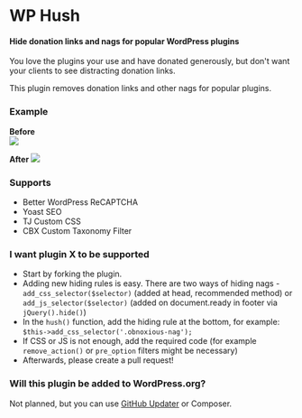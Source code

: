 # WP Hush
#### Hide donation links and nags for popular WordPress plugins

You love the plugins your use and have donated generously, but don't want your clients to see distracting donation links.

This plugin removes donation links and other nags for popular plugins.

### Example

**Before**  
![](https://dl.dropboxusercontent.com/u/2758854/hush_before.png)

**After**
![](https://dl.dropboxusercontent.com/u/2758854/hush_after.png)

### Supports

* Better WordPress ReCAPTCHA 
* Yoast SEO
* TJ Custom CSS
* CBX Custom Taxonomy Filter

### I want plugin X to be supported

* Start by forking the plugin.
* Adding new hiding rules is easy. There are two ways of hiding nags - `add_css_selector($selector)` (added at head, recommended method) or `add_js_selector($selector)` (added on document.ready in footer via `jQuery().hide()`) 
* In the `hush()` function, add the hiding rule at the bottom, for example: `$this->add_css_selector('.obnoxious-nag');`
* If CSS or JS is not enough, add the required code (for example `remove_action()` or `pre_option` filters might be necessary)
* Afterwards, please create a pull request!

### Will this plugin be added to WordPress.org? 

Not planned, but you can use [GitHub Updater](https://github.com/afragen/github-updater) or Composer.

